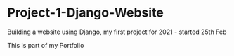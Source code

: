 # Project-1-Django-Website
Building a website using Django, my first project for 2021 - started 25th Feb

This is part of my Portfolio 
